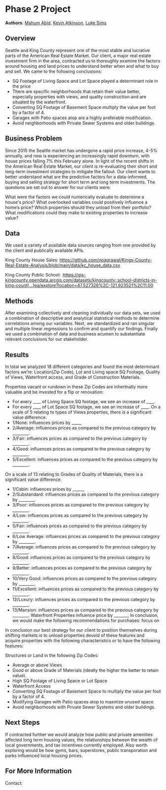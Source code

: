 
# Phase 2 Project

**Authors**: [Mahum Abid](mailto:mahumabid101@gmail.com), [Kevin Atkinson](mailto:kmatk620@gmail.com), [Luke Sims](mailto:lukeasims@gmail.com)

## Overview

Seattle and King County represent one of the most stable and lucrative parts of the American Real Estate Market. Our client, a major real estate investment firm in the area, contracted us to thoroughly examine the factors around housing and land prices to understand better when and what to buy and sell. We came to the following conclusions: 

- SQ Footage of Living Space and Lot Space played a determinant role in the price
- There are specific neighborhoods that retain their value better, especially properties with views, and quality construction and are situated by the waterfront.
- Converting SQ Footage of Basement Space multiply the value per foot by a factor of 4. 
- Garages with Patio spaces atop are a highly preferable modification. 
- Avoid neighborhoods with Private Sewer Systems and older buildings. 


## Business Problem

Since 2015 the Seattle market has undergone a rapid price increase, 4-5% annually, and now is experiencing an increasingly rapid downturn, with house prices falling 7% this February alone. In light of the recent shifts in the American Real Estate Market, our client is re-evaluating their short and long-term investment strategies to mitigate the fallout. Our client wants to better understand what are the predictive factors for a data-informed, buying and selling strategy for short term and long term investments. The questions we set out to answer for our clients were: 

What were the factors we could numerically evaluate to determine a house's price? 
What overlooked variables could positively influence a home’s price? 
Which properties should they unload from their portfolio? 
What modifications could they make to existing properties to increase value? 

## Data

We used a variety of available data sources ranging from one provided by the client and publically available APIs. 

King County House Sales: 
https://github.com/npagrawal/Kings-County-Real-Estate-Analysis/blob/main/data/kc_house_data.csv

King County Public School: :https://gis-kingcounty.opendata.arcgis.com/datasets/kingcounty::school-districts-in-king-count[…]ea/explore?location=47.527326%2C-121.923521%2C11.00


## Methods

After examining collectively and cleaning individually our data sets, we used a combination of descriptive and analytical statistical methods to determine correlations among our variables. Next, we standardized and ran singular and multiple linear regressions to confirm and quantify our findings. Finally we used a combination of data and business acumen to substantiate relevant conclusions for our stakeholder. 

## Results

In total we analyzed 18 different categories and found the most determinant factors we’re: Location(Zip Code), Lot and Living space SQ Footage, Quality of Views, Waterfront access, and Grade of Construction Materials. 

Properties vacant or rundown in these Zip Codes are inhertnatly more valuable and be invested for a flip or renovation: 
- For every ____ of Living Space SQ footage, we see an increase of ____. 
- For every ____ of Lot Space SQ footage, we see an increase of ____. 
On a scale of 5 relating to types of Views properties, there is a significant value difference. 
- 1/None:  influences prices by _____
- 2/Average: influences prices as compared to the previous category by ________. 
- 3/Fair: influences prices as compared to the previous category by ________. 
- 4/Good: influences prices as compared to the previous category by ________. 
- 5/Excellent: influences prices as compared to the previous category by ________. 

On a scale of 13 relating to Grades of Quality of Materials, there is a significant value difference.
- 1/Cabin: influences prices by ______
- 2/Substandard: influences prices as compared to the previous category by ________. 
- 3/Poor: influences prices as compared to the previous category by ________. 
- 4/Low: influences prices as compared to the previous category by ________. 
- 5/Fair: influences prices as compared to the previous category by ________. 
- 6/Low Average: influences prices as compared to the previous category by ________. 
- 7/Average: influences prices as compared to the previous category by ________. 
- 8/Good: influences prices as compared to the previous category by ________. 
- 9/Better: influences prices as compared to the previous category by ________. 
- 10/Very Good: influences prices as compared to the previous category by ________. 
- 11/Excellent: influences prices as compared to the previous category by ________. 
- 12/Luxury: influences prices as compared to the previous category by ________. 
- 13/Mansion: influences prices as compared to the previous category by ________. 
 Waterfront Properties influence price by _______, In conclusion, we would make the following recommendations for purchases: focus on 

In conclusion our best strategy for our client to position themselves during shifting markets is to unload properties devoid of these features and acquire properties with the following characteristics or to have the following features: 

Structures or Land in the following Zip Codes: 
- Average or above Views
- Good or above Grade of Materials (ideally the higher the better to retain value). 
- High SQ Footage of Living Space or Lot Space 
- Waterfront Access
- Converting SQ Footage of Basement Space to multiply the value per foot by a factor of 4. 
- Modifying Garages with Patio spaces atop to maxmize unused space. 
- Avoid neighborhoods with Private Sewer Systems and older buildings.

## Next Steps

If contracted further we would analyze how public and private amenities affected long term housing values, the relationships between the wealth of local governments, and tax incentives currently employed. Also worth exploring would be how gyms, bars, superstores, public transporation and parks influenced local housing prices.  

## For More Information

Contact: 
